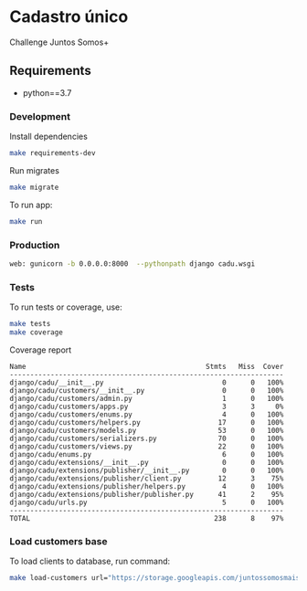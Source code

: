 # Cadastro único

Challenge Juntos Somos+

## Requirements
* python==3.7

### Development

Install dependencies
```bash
make requirements-dev
```
Run migrates
```bash
make migrate
```
To run app:
```bash
make run
```

### Production
```bash
web: gunicorn -b 0.0.0.0:8000  --pythonpath django cadu.wsgi
```

### Tests

To run tests or coverage, use:
```bash
make tests
make coverage
```

Coverage report
```
Name                                            Stmts   Miss  Cover
-------------------------------------------------------------------
django/cadu/__init__.py                             0      0   100%
django/cadu/customers/__init__.py                   0      0   100%
django/cadu/customers/admin.py                      1      0   100%
django/cadu/customers/apps.py                       3      3     0%
django/cadu/customers/enums.py                      4      0   100%
django/cadu/customers/helpers.py                   17      0   100%
django/cadu/customers/models.py                    53      0   100%
django/cadu/customers/serializers.py               70      0   100%
django/cadu/customers/views.py                     22      0   100%
django/cadu/enums.py                                6      0   100%
django/cadu/extensions/__init__.py                  0      0   100%
django/cadu/extensions/publisher/__init__.py        0      0   100%
django/cadu/extensions/publisher/client.py         12      3    75%
django/cadu/extensions/publisher/helpers.py         4      0   100%
django/cadu/extensions/publisher/publisher.py      41      2    95%
django/cadu/urls.py                                 5      0   100%
-------------------------------------------------------------------
TOTAL                                             238      8    97%
```

### Load customers base

To load clients to database, run command:
```bash
make load-customers url="https://storage.googleapis.com/juntossomosmais-code-challenge/input-frontend-apps.json"
```